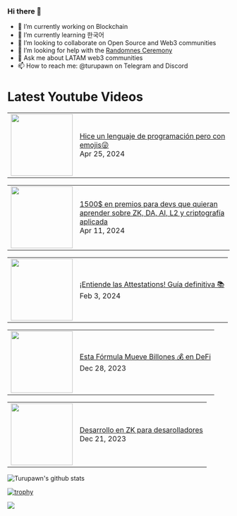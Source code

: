 ### Hi there 👋

- 🔭 I’m currently working on Blockchain
- 🌱 I’m currently learning 한국어
- 👯 I’m looking to collaborate on Open Source and Web3 communities
- 🤔 I’m looking for help with the [Randomnes Ceremony](https://github.com/Turupawn/RandomnessCeremony)
- 💬 Ask me about LATAM web3 communities
- 📫 How to reach me: @turupawn on Telegram and Discord

# Latest Youtube Videos

<!-- BLOG-POST-LIST:START --><table><tr><td><a href="https://www.youtube.com/watch?v=dz92xaLzixc"><img width="140px" src="https://i.ytimg.com/vi/dz92xaLzixc/mqdefault.jpg"></a></td>
<td><a href="https://www.youtube.com/watch?v=dz92xaLzixc">Hice un lenguaje de programación pero con emojis😜</a><br/>Apr 25, 2024</td></tr></table>
<table><tr><td><a href="https://www.youtube.com/watch?v=tRUyr6hil2Q"><img width="140px" src="https://i.ytimg.com/vi/tRUyr6hil2Q/mqdefault.jpg"></a></td>
<td><a href="https://www.youtube.com/watch?v=tRUyr6hil2Q">1500$ en premios para devs que quieran aprender sobre ZK, DA, AI, L2 y criptografía aplicada</a><br/>Apr 11, 2024</td></tr></table>
<table><tr><td><a href="https://www.youtube.com/watch?v=YACCaACN8JA"><img width="140px" src="https://i.ytimg.com/vi/YACCaACN8JA/mqdefault.jpg"></a></td>
<td><a href="https://www.youtube.com/watch?v=YACCaACN8JA">¡Entiende las Attestations! Guía definitiva 📚</a><br/>Feb 3, 2024</td></tr></table>
<table><tr><td><a href="https://www.youtube.com/watch?v=j66qsXMjymc"><img width="140px" src="https://i.ytimg.com/vi/j66qsXMjymc/mqdefault.jpg"></a></td>
<td><a href="https://www.youtube.com/watch?v=j66qsXMjymc">Esta Fórmula Mueve Billones 💰 en DeFi</a><br/>Dec 28, 2023</td></tr></table>
<table><tr><td><a href="https://www.youtube.com/watch?v=_FaE6NY7GdU"><img width="140px" src="https://i.ytimg.com/vi/_FaE6NY7GdU/mqdefault.jpg"></a></td>
<td><a href="https://www.youtube.com/watch?v=_FaE6NY7GdU">Desarrollo en ZK para desarolladores</a><br/>Dec 21, 2023</td></tr></table>
<!-- BLOG-POST-LIST:END -->

<!-- YOUTUBE:START -->
<!-- YOUTUBE:END -->

![Turupawn's github stats](https://github-readme-stats.vercel.app/api?username=turupawn&show_icons=true)

[![trophy](https://github-profile-trophy.vercel.app/?username=Turupawn&theme=onedark)](https://github.com/ryo-ma/github-profile-trophy)

<a href="https://github.com/anuraghazra/github-readme-stats">
  <!-- Change the `github-readme-stats.anuraghazra1.vercel.app` to `github-readme-stats.vercel.app`  -->
  <img align="center" src="https://github-readme-stats.anuraghazra1.vercel.app/api/top-langs/?username=Turupawn&layout=compact&theme=radical" />
</a>

<!--
**Turupawn/Turupawn** is a ✨ _special_ ✨ repository because its `README.md` (this file) appears on your GitHub profile.

Here are some ideas to get you started:

- 🔭 I’m currently working on ...
- 🌱 I’m currently learning ...
- 👯 I’m looking to collaborate on ...
- 🤔 I’m looking for help with ...
- 💬 Ask me about ...
- 📫 How to reach me: ...
- 😄 Pronouns: ...
- ⚡ Fun fact: ...
-->
